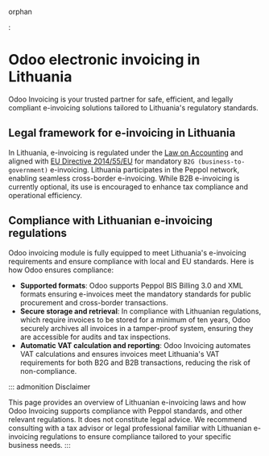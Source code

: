 orphan

:   

# Odoo electronic invoicing in Lithuania

Odoo Invoicing is your trusted partner for safe, efficient, and legally
compliant e-invoicing solutions tailored to Lithuania\'s regulatory
standards.

## Legal framework for e-invoicing in Lithuania

In Lithuania, e-invoicing is regulated under the [Law on
Accounting](https://www.e-tar.lt/portal/lt/legalAct/207ad17030a011e78397ae072f58c508)
and aligned with [EU Directive
2014/55/EU](https://eur-lex.europa.eu/legal-content/EN/TXT/?uri=CELEX%3A32014L0055)
for mandatory `B2G (business-to-government)` e-invoicing. Lithuania participates in the Peppol network,
enabling seamless cross-border e-invoicing. While B2B e-invoicing is
currently optional, its use is encouraged to enhance tax compliance and
operational efficiency.

## Compliance with Lithuanian e-invoicing regulations

Odoo invoicing module is fully equipped to meet Lithuania\'s e-invoicing
requirements and ensure compliance with local and EU standards. Here is
how Odoo ensures compliance:

- **Supported formats**: Odoo supports Peppol BIS Billing 3.0 and XML
  formats ensuring e-invoices meet the mandatory standards for public
  procurement and cross-border transactions.
- **Secure storage and retrieval**: In compliance with Lithuanian
  regulations, which require invoices to be stored for a minimum of ten
  years, Odoo securely archives all invoices in a tamper-proof system,
  ensuring they are accessible for audits and tax inspections.
- **Automatic VAT calculation and reporting**: Odoo Invoicing automates
  VAT calculations and ensures invoices meet Lithuania's VAT
  requirements for both B2G and B2B transactions, reducing the risk of
  non-compliance.

::: admonition
Disclaimer

This page provides an overview of Lithuanian e-invoicing laws and how
Odoo Invoicing supports compliance with Peppol standards, and other
relevant regulations. It does not constitute legal advice. We recommend
consulting with a tax advisor or legal professional familiar with
Lithuanian e-invoicing regulations to ensure compliance tailored to your
specific business needs.
:::
